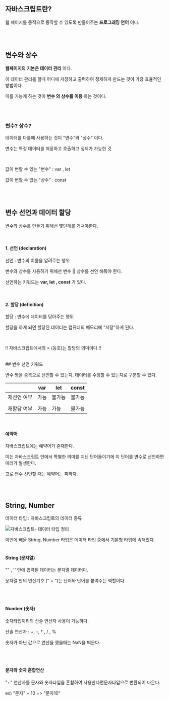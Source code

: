 ## 자바스크립트란?

웹 페이지를 동적으로 동작할 수 있도록 만들어주는 **프로그래밍 언어** 이다.


<br>
<br>

## 변수와 상수

**웹페이지의 기본은 데이터 관리** 이다.

이 데이터 관리를 할때 어디에 저장하고 출력하여 정제하게 만드는 것이 가장 효율적인 방법이다.

이를 가능케 하는 것이 **변수 와 상수를 이용** 하는 것이다.

<br>
<br>

### 변수? 상수?

데이터를 다룰때 사용하는 것이 "변수"와 "상수" 이다.

변수는 특정 데이터를 저장하고 호출하고 정제가 가능한 것

<br>


값이 변할 수 있는 "변수" : var , let

값이 변할 수 없는 "상수" :  const

<br>
<br>


##  변수 선언과 데이터 할당


변수와 상수를 만들기 위해선 몇단계를 거쳐야한다.

<br>

#### 1. 선언 (declaration)

선언 : 변수의 이름을 알려주는 행위

변수와 상수를 사용하기 위해선 변수 || 상수를 선언 해줘야 한다.

선언하는 키워드는 **var, let , const** 가 있다.



<br>

#### 2. 할당 (definition)

할당 : 변수에 데이터를 담아주는 행위

할당을 하게 되면 할당된 데이터는 컴퓨터의 메모리에 "저장"하게 된다.

<br>


!! 자바스크립트에서의 = (등호)는 할당의 의미이다.!!



<br>
## 변수 선언 키워드

변수 명을 중복으로 선언할 수 있는지,  데이터를 수정할 수 있는지로 구분할 수 있다.

|                  | var | let | const |     
| ---------------- | --- | --- | ----- | 
| 재선언 여부 |가능 |불가능|불가능|
|   |   | | 
|재할당 여부 |가능|가능|불가능| 

<br>

#### 예약어


자바스크립트에는 예약어가 존재한다.

이는 자바스크립트 안에서 특별한 의미를 지닌 단어들이기에 이 단어를 변수로 선언하면 에러가 발생한다.

고로 변수 선언할 때는 예약어는 피하자.


<br>
<br>


##  String, Number


 데이터 타입 : 자바스크립트의 데이터 종류


![자바스크립트- 데이터 타입 정리](https://images.velog.io/images/imjkim49/post/17b7a314-31f4-4285-a2dd-05a4cc78fbf3/image.png)


이번에 배울 String, Number 타입은 데이터 타입 중에서 기본형 타입에 속해있다.
<br>
<br>


#### String (문자열)

"" , '' 안에 입력된 데이터는 문자열 데이터다.

문자열 안의 연산기호 (" + ")는 단어와 단어를 붙여주는 역할이다.

<br>
<br>

#### Number (숫자)

숫자타입끼리의 산술 연산자 사용이 가능하다.

산술 연산자 : +, -, * , / , %

숫자가 아닌 값으로 연산을 했을때는 NaN을 띄운다.

<br>
<br>

#### 문자와 숫자 혼합연산

"+" 연산자를 문자와 숫자타입을 혼합하여 사용한다면문자타입으로 변환되어 나온다.

ex) "문자" + 10 => "문자10"





